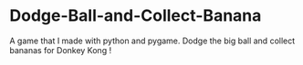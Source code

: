 # Dodge-Ball-and-Collect-Banana
A game that I made with python and pygame. Dodge the big ball and collect bananas for Donkey Kong !
